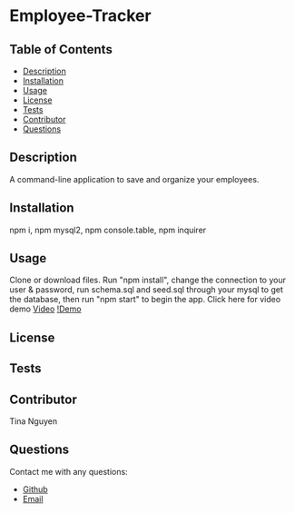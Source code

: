 
# Employee-Tracker
## Table of Contents
* [Description](#description)
* [Installation](#installation)
* [Usage](#Usage)
* [License](#License)
* [Tests](#Tests)
* [Contributor](#Contributor)
* [Questions](#Questions)

## Description 
A command-line application to save and organize your employees.

## Installation
npm i, npm mysql2, npm console.table, npm inquirer

## Usage
Clone or download files. Run "npm install", change the connection to your user & password, run schema.sql and seed.sql through your mysql to get the database, then run "npm start" to begin the app. 
Click here for video demo [Video](https://youtu.be/9Nj6sldssuM)
[!Demo](https://raw.githubusercontent.com/ohwhytina/Employee-Tracker/main/img/Employee.gif)

## License


## Tests


## Contributor
Tina Nguyen

## Questions 
Contact me with any questions: 
* [Github](https://github.com/ohwhytina)
* [Email](mailto:nguyentinaca@yahoo.com)
